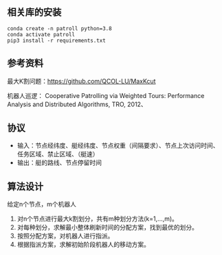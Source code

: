 ## 相关库的安装
```
conda create -n patroll python=3.8
conda activate patroll
pip3 install -r requirements.txt
```

## 参考资料
最大K割问题：https://github.com/QCOL-LU/MaxKcut

机器人巡逻：
Cooperative Patrolling via Weighted Tours: Performance Analysis and Distributed Algorithms, TRO, 2012、


## 协议
- 输入：节点经纬度、艇经纬度、节点权重（间隔要求）、节点上次访问时间、任务区域、禁止区域、（艇速）
- 输出：艇的路线、节点停留时间


## 算法设计
给定n个节点，m个机器人
1. 对n个节点进行最大k割划分，共有m种划分方法(k=1,...,m)。
2. 对每种划分，求解最小整体刷新时间的分配方案，找到最优的划分。
3. 按照分配方案，对机器人进行指派。
4. 根据指派方案，求解初始阶段机器人的移动方案。


